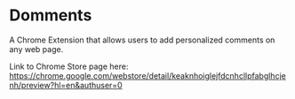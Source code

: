 # Domments
A Chrome Extension that allows users to add personalized comments on any web page.

Link to Chrome Store page here: https://chrome.google.com/webstore/detail/keaknhoiglejfdcnhcllpfabglhcjenh/preview?hl=en&authuser=0
